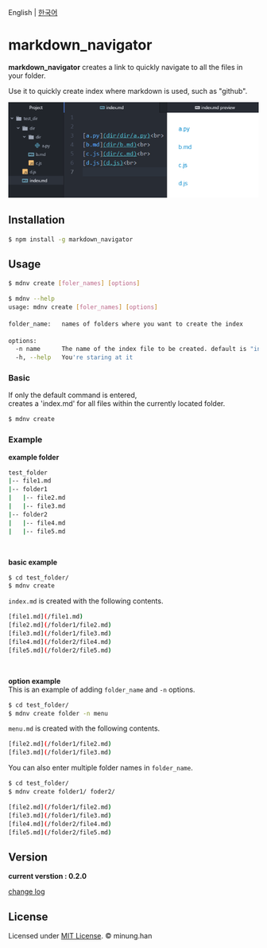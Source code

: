 English | [한국어](README-KR.md)

# markdown_navigator

**markdown_navigator** creates a link to quickly navigate to all the files in your folder.

Use it to quickly create index where markdown is used, such as "github".

![example](example.PNG)

## Installation 
```bash
$ npm install -g markdown_navigator
```
## Usage
```bash
$ mdnv create [foler_names] [options]
```
```bash
$ mdnv --help
usage: mdnv create [foler_names] [options]

folder_name:   names of folders where you want to create the index

options:
  -n name      The name of the index file to be created. default is "index"
  -h, --help   You're staring at it
```


### Basic
If only the default command is entered,  
creates a 'index.md' for all files within the currently located folder.
```bash
$ mdnv create
```


### Example  
**example folder**
```bash
test_folder
|-- file1.md
|-- folder1
|   |-- file2.md
|   |-- file3.md
|-- folder2
|   |-- file4.md
|   |-- file5.md
```
<br/>

**basic example**
```bash
$ cd test_folder/
$ mdnv create
```
`index.md` is created with the following contents.
```bash
[file1.md](/file1.md)
[file2.md](/folder1/file2.md)
[file3.md](/folder1/file3.md)
[file4.md](/folder2/file4.md)
[file5.md](/folder2/file5.md)
```
<br/>  

**option example**  
This is an example of adding `folder_name` and `-n` options.
```bash
$ cd test_folder/
$ mdnv create folder -n menu
```
`menu.md` is created with the following contents.
```bash
[file2.md](/folder1/file2.md)
[file3.md](/folder1/file3.md)
```
You can also enter multiple folder names in `folder_name`.
```bash
$ cd test_folder/
$ mdnv create folder1/ foder2/
```
```bash
[file2.md](/folder1/file2.md)
[file3.md](/folder1/file3.md)
[file4.md](/folder2/file4.md)
[file5.md](/folder2/file5.md)
```

## Version

**current verstion : 0.2.0**  

[change log](CHANGELOG.md)

## License

Licensed under [MIT License](LICENSE). © minung.han
